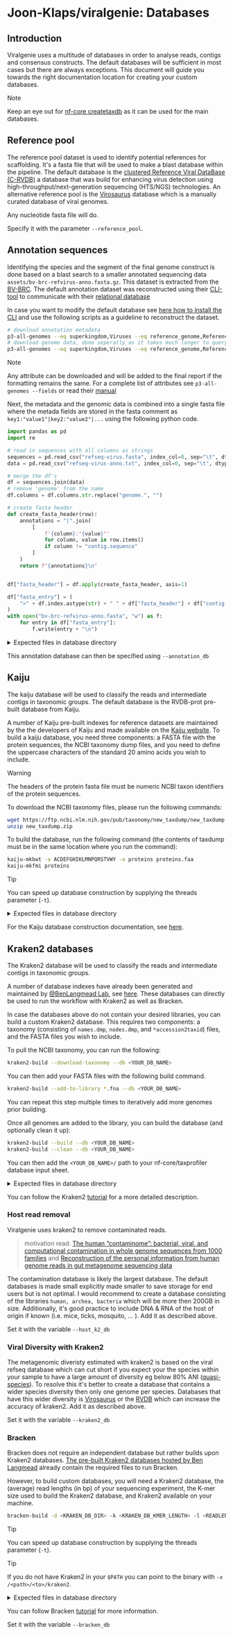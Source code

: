 # Joon-Klaps/viralgenie: Databases

## Introduction

Viralgenie uses a multitude of databases in order to analyse reads, contigs and consensus constructs. The default databases will be sufficient in most cases but there are always exceptions. This document will guide you towards the right documentation location for creating your custom databases.

> [!NOTE]
> Keep an eye out for [nf-core createtaxdb](https://nf-co.re/createtaxdb/) as it can be used for the main databases.

## Reference pool

The reference pool dataset is used to identify potential references for scaffolding. It's a fasta file that will be used to make a blast database within the pipeline. The default database is the [clustered Reference Viral DataBase (C-RVDB)](https://rvdb.dbi.udel.edu/) a database that was build for enhancing virus detection using high-throughput/next-generation sequencing (HTS/NGS) technologies. An alternative reference pool is the [Virosaurus](https://viralzone.expasy.org/8676) database which is a manually curated database of viral genomes.

Any nucleotide fasta file will do.

Specify it with the parameter `--reference_pool`.

## Annotation sequences

Identifying the species and the segment of the final genome construct is done based on a blast search to a smaller annotated sequencing data `assets/bv-brc-refvirus-anno.fasta.gz`. This dataset is extracted from the [BV-BRC](https://www.bv-brc.org/). The default annotation dataset was reconstructed using their [CLI-tool](https://www.bv-brc.org/docs/cli_tutorial/index.html) to communicate with their [relational database](https://www.bv-brc.org/docs/cli_tutorial/cli_getting_started.html#the-bv-brc-database)

In case you want to modify the default database see [here how to install the CLI](https://www.bv-brc.org/docs/cli_tutorial/cli_installation.html) and use the following scripts as a guideline to reconstruct the dataset.

```bash
# download annotation metadata
p3-all-genomes --eq superkingdom,Viruses --eq reference_genome,Reference --attr genome_id --attr species --attr segment --attr genome_name --attr genome_length --attr host_common_name --attr genbank_accessions --attr taxon_id   > refseq-virus-anno.txt
# download genome data, done seperatly as it takes much longer to query
p3-all-genomes --eq superkingdom,Viruses --eq reference_genome,Reference | p3-get-genome-contigs --attr sequence > refseq-virus.fasta
```

> [!NOTE]
> Any attribute can be downloaded and will be added to the final report if the formatting remains the same.
> For a complete list of attributes see `p3-all-genomes --fields` or read their [manual](https://www.bv-brc.org/docs/cli_tutorial/cli_getting_started.html)

Next, the metadata and the genomic data is combined into a single fasta file where the metada fields are stored in the fasta comment as `key1:"value1"|key2:"value2"|...` using the following python code.

```python
import pandas as pd
import re

# read in sequences with all columns as strings
sequences = pd.read_csv("refseq-virus.fasta", index_col=0, sep="\t", dtype=str)
data = pd.read_csv("refseq-virus-anno.txt", index_col=0, sep="\t", dtype=str)

# merge the df's
df = sequences.join(data)
# remove 'genome' from the name
df.columns = df.columns.str.replace("genome.", "")

# create fasta header
def create_fasta_header(row):
    annotations = "|".join(
        [
            f'{column}:"{value}"'
            for column, value in row.items()
            if column != "contig.sequence"
        ]
    )
    return f"{annotations}\n"


df["fasta_header"] = df.apply(create_fasta_header, axis=1)

df["fasta_entry"] = (
    ">" + df.index.astype(str) + " " + df["fasta_header"] + df["contig.sequence"]
)
with open("bv-brc-refvirus-anno.fasta", "w") as f:
    for entry in df["fasta_entry"]:
        f.write(entry + "\n")
```

<details markdown="1">
<summary>Expected files in database directory</summary>

-   `bv-brc-refvirus-anno.fasta.gz`

</details>

This annotation database can then be specified using `--annotation_db`

## Kaiju

The kaiju database will be used to classify the reads and intermediate contigs in taxonomic groups. The default database is the RVDB-prot pre-built database from Kaiju.

A number of Kaiju pre-built indexes for reference datasets are maintained by the the developers of Kaiju and made available on the [Kaiju website](https://bioinformatics-centre.github.io/kaiju/downloads.html).
To build a kaiju database, you need three components: a FASTA file with the protein sequences, the NCBI taxonomy dump files, and you need to define the uppercase characters of the standard 20 amino acids you wish to include.

> [!Warning]
> The headers of the protein fasta file must be numeric NCBI taxon identifiers of the protein sequences.

To download the NCBI taxonomy files, please run the following commands:

```bash
wget https://ftp.ncbi.nlm.nih.gov/pub/taxonomy/new_taxdump/new_taxdump.zip
unzip new_taxdump.zip
```

To build the database, run the following command (the contents of taxdump must be in the same location where you run the command):

```bash
kaiju-mkbwt -a ACDEFGHIKLMNPQRSTVWY -o proteins proteins.faa
kaiju-mkfmi proteins
```

> [!Tip]
> You can speed up database construction by supplying the threads parameter (`-t`).

<details markdown="1">
<summary>Expected files in database directory</summary>

-   `kaiju`
    -   `kaiju_db_*.fmi`
    -   `nodes.dmp`
    -   `names.dmp`

</details>

For the Kaiju database construction documentation, see [here](https://github.com/bioinformatics-centre/kaiju#custom-database).

## Kraken2 databases

The Kraken2 database will be used to classify the reads and intermediate contigs in taxonomic groups.

A number of database indexes have already been generated and maintained by [@BenLangmead Lab](https://github.com/BenLangmead), see [here](https://benlangmead.github.io/aws-indexes/k2). These databases can directly be used to run the workflow with Kraken2 as well as Bracken.

In case the databases above do not contain your desired libraries, you can build a custom Kraken2 database. This requires two components: a taxonomy (consisting of `names.dmp`, `nodes.dmp`, and `*accession2taxid`) files, and the FASTA files you wish to include.

To pull the NCBI taxonomy, you can run the following:

```bash
kraken2-build --download-taxonomy --db <YOUR_DB_NAME>
```

You can then add your FASTA files with the following build command.

```bash
kraken2-build --add-to-library *.fna --db <YOUR_DB_NAME>
```

You can repeat this step multiple times to iteratively add more genomes prior building.

Once all genomes are added to the library, you can build the database (and optionally clean it up):

```bash
kraken2-build --build --db <YOUR_DB_NAME>
kraken2-build --clean --db <YOUR_DB_NAME>
```

You can then add the `<YOUR_DB_NAME>/` path to your nf-core/taxprofiler database input sheet.

<details markdown="1">
<summary>Expected files in database directory</summary>

-   `kraken2`
    -   `opts.k2d`
    -   `hash.k2d`
    -   `taxo.k2d`

</details>

You can follow the Kraken2 [tutorial](https://github.com/DerrickWood/kraken2/blob/master/docs/MANUAL.markdown#custom-databases) for a more detailed description.

### Host read removal

Viralgenie uses kraken2 to remove contaminated reads.

> motivation read: [The human “contaminome”: bacterial, viral, and computational contamination in whole genome sequences from 1000 families](https://www.nature.com/articles/s41598-022-13269-z) and [Reconstruction of the personal information from human genome reads in gut metagenome sequencing data](https://www.nature.com/articles/s41564-023-01381-3)

The contamination database is likely the largest database. The default databases is made small explicitly made smaller to save storage for end users but is not optimal. I would recommend to create a database consisting of the libraries `human, archea, bacteria` which will be more then 200GB in size. Additionally, it's good practice to include DNA & RNA of the host of origin if known (i.e. mice, ticks, mosquito, ... ). Add it as described above.

Set it with the variable `--host_k2_db`

### Viral Diversity with Kraken2

The metagenomic diveristy estimated with kraken2 is based on the viral refseq database which can cut short if you expect your the species within your sample to have a large amount of diversity eg below 80% ANI ([quasi-species](https://link.springer.com/chapter/10.1007/978-3-642-77011-1_1)). To resolve this it's better to create a database that contains a wider species diversity then only one genome per species. Databases that have this wider diversity is [Virosaurus](https://viralzone.expasy.org/8676) or the [RVDB](https://rvdb.dbi.udel.edu/home) which can increase the accuracy of kraken2. Add it as described above.

Set it with the variable `--kraken2_db`

### Bracken

Bracken does not require an independent database but rather builds upon Kraken2 databases. [The pre-built Kraken2 databases hosted by Ben Langmead](https://benlangmead.github.io/aws-indexes/k2) already contain the required files to run Bracken.

However, to build custom databases, you will need a Kraken2 database, the (average) read lengths (in bp) of your sequencing experiment, the K-mer size used to build the Kraken2 database, and Kraken2 available on your machine.

```bash
bracken-build -d <KRAKEN_DB_DIR> -k <KRAKEN_DB_KMER_LENGTH> -l <READLENGTH>
```

> [!Tip]
> You can speed up database construction by supplying the threads parameter (`-t`).

> [!Tip]
> If you do not have Kraken2 in your `$PATH` you can point to the binary with `-x /<path>/<to>/kraken2`.

<details markdown="1">
<summary>Expected files in database directory</summary>

-   `bracken`
    -   `hash.k2d`
    -   `opts.k2d`
    -   `taxo.k2d`
    -   `database100mers.kmer_distrib`
    -   `database150mers.kmer_distrib`

</details>

You can follow Bracken [tutorial](https://ccb.jhu.edu/software/bracken/index.shtml?t=manual) for more information.

Set it with the variable `--bracken_db`
